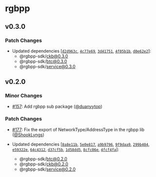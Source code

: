 # rgbpp

## v0.3.0

### Patch Changes

- Updated dependencies [[`d2d963c`](https://github.com/ckb-cell/rgbpp-sdk/commit/d2d963c8f40d0316491df5bdccca4eba7a33977c), [`4c77e69`](https://github.com/ckb-cell/rgbpp-sdk/commit/4c77e69cadc8ce3d24f631c1348dcd7141fb1099), [`3d41751`](https://github.com/ckb-cell/rgbpp-sdk/commit/3d417518c0224c6cd3cc3e55123cf4a691c0a976), [`4f05b1b`](https://github.com/ckb-cell/rgbpp-sdk/commit/4f05b1bba898b7acb58bdf20ae275164ad94523b), [`d0e62e2`](https://github.com/ckb-cell/rgbpp-sdk/commit/d0e62e2be8e21f02a84753cbc0f2200c8f88f155)]:
  - @rgbpp-sdk/ckb@0.3.0
  - @rgbpp-sdk/btc@0.3.0
  - @rgbpp-sdk/service@0.3.0

## v0.2.0

### Minor Changes

- [#157](https://github.com/ckb-cell/rgbpp-sdk/pull/157): Add rgbpp sub package ([@duanyytop](https://github.com/duanyytop))

### Patch Changes

- [#177](https://github.com/ckb-cell/rgbpp-sdk/pull/177): Fix the export of NetworkType/AddressType in the rgbpp lib ([@ShookLyngs](https://github.com/ShookLyngs))

- Updated dependencies [[`8a8e11b`](https://github.com/ckb-cell/rgbpp-sdk/commit/8a8e11bdca4d3fb8b8d20c771e116bb1684bb1c6), [`5e0e817`](https://github.com/ckb-cell/rgbpp-sdk/commit/5e0e8175a4c195e6491a37abedc755728c91cbed), [`a9b9796`](https://github.com/ckb-cell/rgbpp-sdk/commit/a9b9796f5ef8d27a9ad94d09a832bb9a7fe56c8e), [`9f9daa9`](https://github.com/ckb-cell/rgbpp-sdk/commit/9f9daa91486ca0cc1015713bd2648aa606da8717), [`299b404`](https://github.com/ckb-cell/rgbpp-sdk/commit/299b404217036feab409956d8888bfdc8fa820f4), [`e59322e`](https://github.com/ckb-cell/rgbpp-sdk/commit/e59322e7c6b9aff682bc1c8517337e3611dc122d), [`64c4312`](https://github.com/ckb-cell/rgbpp-sdk/commit/64c4312768885cb965285d41de99d023a4517ed3), [`d37cf5b`](https://github.com/ckb-cell/rgbpp-sdk/commit/d37cf5b1aaf50f42a2f900f9b6aa073a916840b2), [`1d58dd5`](https://github.com/ckb-cell/rgbpp-sdk/commit/1d58dd531947f4078667bb7294d2b3bb9351ead9), [`8cfc06e`](https://github.com/ckb-cell/rgbpp-sdk/commit/8cfc06e449c213868f103d9757f79f24521da280), [`4fcf4fa`](https://github.com/ckb-cell/rgbpp-sdk/commit/4fcf4fa6c0b20cf2fa957664a320f66601991817)]:
  - @rgbpp-sdk/btc@0.2.0
  - @rgbpp-sdk/ckb@0.2.0
  - @rgbpp-sdk/service@0.2.0
